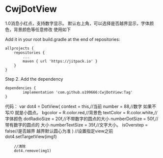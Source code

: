 # CwjDotView
1.0消息小红点，支持数字显示。 默认右上角，可以选择是否越界显示，字体颜色，背景颜色等任意修改
使用如下


Add it in your root build.gradle at the end of repositories:

	allprojects {
		repositories {
			...
			maven { url 'https://jitpack.io' }
		}
	}
Step 2. Add the dependency

	dependencies {
	        implementation 'com.github.o199666:CwjDotView:Tag'
	}

代码：
 var dot4 = DotView(
            context = this,//当前
            number = 88,//数字 如果不写/0 就是小圆点。
            bgcolor = R.color.red,//背景色
            textColor = R.color.white,//字体颜色
            dotRadioSize = 20f,//不带数字的圆点的大小
            numberDotSize = 50f,//带有数字的圆点的 大小
            numberTextSize = 35f,//文字大小。
            isOverstep = false//是否越界 越界默认圆心为准
        )
        //设置指定view之前
        dot4.setTargetView(img1)
        
        //清除       
        dot4.remove(img1)
        
        
        
        
        
        
